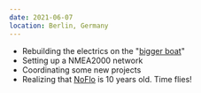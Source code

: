 ```yaml
---
date: 2021-06-07
location: Berlin, Germany
---
```

* Rebuilding the electrics on the "[bigger boat](https://www.flickr.com/photos/bergie/51173391015/)"
* Setting up a NMEA2000 network
* Coordinating some new projects
* Realizing that [NoFlo](https://noflojs.org) is 10 years old. Time flies!
